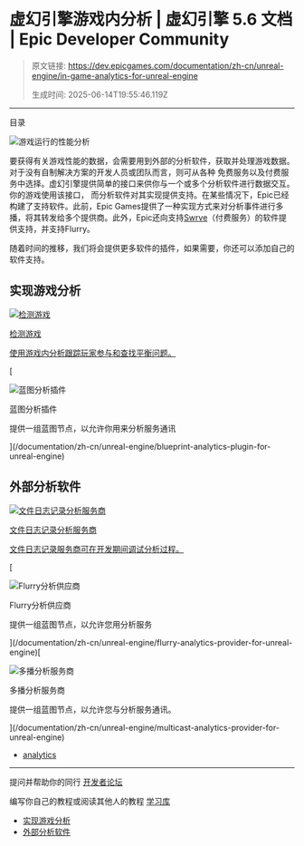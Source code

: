 # 虚幻引擎游戏内分析 | 虚幻引擎 5.6 文档 | Epic Developer Community

> 原文链接: https://dev.epicgames.com/documentation/zh-cn/unreal-engine/in-game-analytics-for-unreal-engine
> 
> 生成时间: 2025-06-14T19:55:46.119Z

---

目录

![游戏运行的性能分析](https://dev.epicgames.com/community/api/documentation/image/8dedd636-a2fc-4c39-8524-9035bf80a1bc?resizing_type=fill&width=1920&height=335)

要获得有关游戏性能的数据，会需要用到外部的分析软件，获取并处理游戏数据。对于没有自制解决方案的开发人员或团队而言，则可从各种 免费服务以及付费服务中选择。虚幻引擎提供简单的接口来供你与一个或多个分析软件进行数据交互。你的游戏使用该接口， 而分析软件对其实现提供支持。在某些情况下，Epic已经构建了支持软件。此前，Epic Games提供了一种实现方式来对分析事件进行多播，将其转发给多个提供商。此外，Epic还向支持[Swrve](http://www.swrve.com)（付费服务）的软件提供支持，并支持Flurry。

随着时间的推移，我们将会提供更多软件的插件，如果需要，你还可以添加自己的软件支持。

## 实现游戏分析

[](/documentation/zh-cn/unreal-engine/instrumenting-your-game-with-analytics-in-unreal-engine)

[![检测游戏](https://d1iv7db44yhgxn.cloudfront.net/documentation/images/245a1f56-d234-4a63-9749-85ca5cfcdae2/placeholder_topic.png)](/documentation/zh-cn/unreal-engine/instrumenting-your-game-with-analytics-in-unreal-engine)

[检测游戏](/documentation/zh-cn/unreal-engine/instrumenting-your-game-with-analytics-in-unreal-engine)

[使用游戏内分析跟踪玩家参与和查找平衡问题。](/documentation/zh-cn/unreal-engine/instrumenting-your-game-with-analytics-in-unreal-engine)

[

![蓝图分析插件](https://d1iv7db44yhgxn.cloudfront.net/documentation/images/b0856a58-3176-4e24-ae51-9bbc458108f8/placeholder_topic.png)

蓝图分析插件

提供一组蓝图节点，以允许你用来分析服务通讯





](/documentation/zh-cn/unreal-engine/blueprint-analytics-plugin-for-unreal-engine)

## 外部分析软件

[](/documentation/zh-cn/unreal-engine/file-logging-analytics-provider-for-unreal-engine)

[![文件日志记录分析服务商](https://d1iv7db44yhgxn.cloudfront.net/documentation/images/19a053e2-034b-4536-b41e-ea4ef2a364d3/placeholder_topic.png)](/documentation/zh-cn/unreal-engine/file-logging-analytics-provider-for-unreal-engine)

[文件日志记录分析服务商](/documentation/zh-cn/unreal-engine/file-logging-analytics-provider-for-unreal-engine)

[文件日志记录服务商可在开发期间调试分析过程。](/documentation/zh-cn/unreal-engine/file-logging-analytics-provider-for-unreal-engine)

[

![Flurry分析供应商](https://d1iv7db44yhgxn.cloudfront.net/documentation/images/15a98ef6-21e6-42a2-8e95-f499b76a4d06/placeholder_topic.png)

Flurry分析供应商

提供一组蓝图节点，以允许您用分析服务





](/documentation/zh-cn/unreal-engine/flurry-analytics-provider-for-unreal-engine)[

![多播分析服务商](https://d1iv7db44yhgxn.cloudfront.net/documentation/images/a2ba8c1e-d8ab-4234-a6a0-0eaa4bd61f68/placeholder_topic.png)

多播分析服务商

提供一组蓝图节点，以允许您与分析服务通讯。





](/documentation/zh-cn/unreal-engine/multicast-analytics-provider-for-unreal-engine)

-   [analytics](https://dev.epicgames.com/community/search?query=analytics)

* * *

提问并帮助你的同行 [开发者论坛](https://forums.unrealengine.com/categories?tag=unreal-engine)

编写你自己的教程或阅读其他人的教程 [学习库](https://dev.epicgames.com/community/unreal-engine/learning)

-   [实现游戏分析](/documentation/zh-cn/unreal-engine/in-game-analytics-for-unreal-engine#%E5%AE%9E%E7%8E%B0%E6%B8%B8%E6%88%8F%E5%88%86%E6%9E%90)
-   [外部分析软件](/documentation/zh-cn/unreal-engine/in-game-analytics-for-unreal-engine#%E5%A4%96%E9%83%A8%E5%88%86%E6%9E%90%E8%BD%AF%E4%BB%B6)